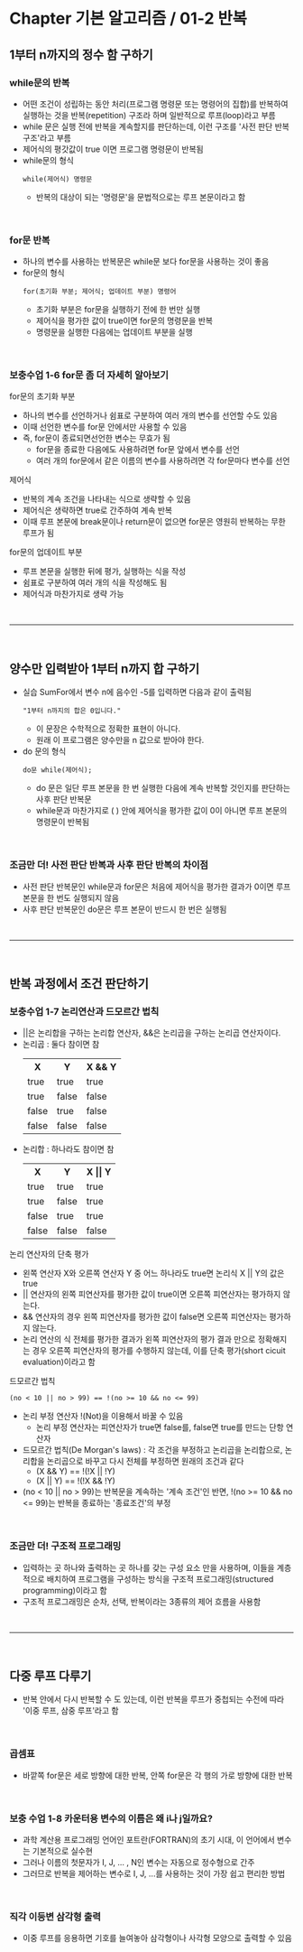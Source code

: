 # Chapter 기본 알고리즘 / 01-2 반복

## 1부터 n까지의 정수 함 구하기

### while문의 반복
- 어떤 조건이 성립하는 동안 처리(프로그램 명령문 또는 명령어의 집합)를 반복하여 실행하는 것을 반복(repetition) 구조라 하며 일반적으로 루프(loop)라고 부름
- while 문은 실행 전에 반복을 계속할지를 판단하는데, 이런 구조를 '사전 판단 반복 구조'라고 부름
- 제어식의 평갓값이 true 이면 프로그램 명령문이 반복됨
- while문의 형식
  ```
  while(제어식) 명령문
  ```
  - 반복의 대상이 되는 '명령문'을 문법적으로는 루프 본문이라고 함

<br>
    
### for문 반복
- 하나의 변수를 사용하는 반복문은 while문 보다 for문을 사용하는 것이 좋음
- for문의 형식
  ```
  for(초기화 부분; 제어식; 업데이트 부분) 명령어
  ```
  - 초기화 부분은 for문을 실행하기 전에 한 번만 실행
  - 제어식을 평가한 값이 true이면 for문의 명령문을 반복
  - 명령문을 실행한 다음에는 업데이트 부분을 실행

<br>

### 보충수업 1-6 for문 좀 더 자세히 알아보기
for문의 초기화 부분
- 하나의 변수를 선언하거나 쉼표로 구분하여 여러 개의 변수를 선언할 수도 있음
- 이때 선언한 변수를 for문 안에서만 사용할 수 있음
- 즉, for문이 종료되면선언한 변수는 무효가 됨
  - for문을 종료한 다음에도 사용하려면 for문 앞에서 변수를 선언
  - 여러 개의 for문에서 같은 이름의 변수를 사용하려면 각 for문마다 변수를 선언

 제어식
 - 반복의 계속 조건을 나타내는 식으로 생략할 수 있음
 - 제어식은 생략하면 true로 간주하여 계속 반복
 - 이때 루프 본문에 break문이나 return문이 없으면 for문은 영원히 반복하는 무한 루프가 됨

for문의 업데이트 부분
- 루프 본문을 실행한 뒤에 평가, 실행하는 식을 작성
- 쉼표로 구분하여 여러 개의 식을 작성해도 됨
- 제어식과 마찬가지로 생략 가능

<br>

---

<br>

## 양수만 입력받아 1부터 n까지 합 구하기
- 실습 SumFor에서 변수 n에 음수인 -5를 입력하면 다음과 같이 출력됨
  ```
  "1부터 n까지의 합은 0입니다."
  ```
  - 이 문장은 수학적으로 정확한 표현이 아니다.
  - 원래 이 프로그램은 양수만을 n 값으로 받아야 한다.
- do 문의 형식
  ```
  do문 while(제어식);
  ```
  - do 문은 일단 루프 본문을 한 번 실행한 다음에 계속 반복할 것인지를 판단하는 사후 판단 반복문
  - while문과 마찬가지로 ( ) 안에 제어식을 평가한 값이 0이 아니면 루프 본문의 명령문이 반복됨

<br>

### 조금만 더! 사전 판단 반복과 사후 판단 반복의 차이점
- 사전 판단 반복문인 while문과 for문은 처음에 제어식을 평가한 결과가 0이면 루프 본문을 한 번도 실행되지 않음
- 사후 판단 반복문인 do문은 루프 본문이 반드시 한 번은 실행됨

<br>

---

<br>

## 반복 과정에서 조건 판단하기

### 보충수업 1-7 논리연산과 드모르간 법칙
- ||은 논리합을 구하는 논리합 연산자, &&은 논리곱을 구하는 논리곱 연산자이다.
- 논리곱 : 둘다 참이면 참
  <table>
    <tr>
      <th>X</th>
      <th>Y</th>
      <th>X && Y</th>
    </tr>
    <tr>
      <td>true</td>
      <td>true</td>
      <td>true</td>
    </tr>
    <tr>
      <td>true</td>
      <td>false</td>
      <td>false</td>
    </tr>
    <tr>
      <td>false</td>
      <td>true</td>
      <td>false</td>
    </tr>
    <tr>
      <td>false</td>
      <td>false</td>
      <td>false</td>
    </tr>
  </table>
- 논리합 : 하나라도 참이면 참
  <table>
    <tr>
      <th>X</th>
      <th>Y</th>
      <th>X || Y</th>
    </tr>
    <tr>
      <td>true</td>
      <td>true</td>
      <td>true</td>
    </tr>
    <tr>
      <td>true</td>
      <td>false</td>
      <td>true</td>
    </tr>
    <tr>
      <td>false</td>
      <td>true</td>
      <td>true</td>
    </tr>
    <tr>
      <td>false</td>
      <td>false</td>
      <td>false</td>
    </tr>
  </table>

논리 연산자의 단축 평가
- 왼쪽 연산자 X와 오른쪽 연산자 Y 중 어느 하나라도 true면 논리식 X || Y의 값은 true
- || 연산자의 왼쪽 피연산자를 평가한 값이 true이면 오른쪽 피연산자는 평가하지 않는다.
- && 연산자의 경우 왼쪽 피연산자를 평가한 값이 false면 오른쪽 피연산자는 평가하지 않는다.
- 논리 연산의 식 전체를 평가한 결과가 왼쪽 피연산자의 평가 결과 만으로 정확해지는 경우 오른쪽 피연산자의 평가를 수행하지 않는데, 이를 단축 평가(short cicuit evaluation)이라고 함

드모르간 법칙
```
(no < 10 || no > 99) == !(no >= 10 && no <= 99)
```
- 논리 부정 연산자 !(Not)을 이용해서 바꿀 수 있음
  - 논리 부정 연산자는 피연산자가 true면 false를, false면 true를 만드는 단항 연산자
- 드모르간 법칙(De Morgan's laws)
  : 각 조건을 부정하고 논리곱을 논리합으로, 논리합을 논리곱으로 바꾸고 다시 전체를 부정하면 원래의 조건과 같다
  - (X && Y) == !(!X || !Y)
  - (X || Y) == !(!X && !Y)
- (no < 10 || no > 99)는 반복문을 계속하는 '계속 조건'인 반면, !(no >= 10 && no <= 99)는 반복을 종료하는 '종료조건'의 부정

<br>

### 조금만 더! 구조적 프로그래밍
- 입력하는 곳  하나와 출력하는 곳 하나를 갖는 구성 요소 만을 사용하며, 이들을 계층적으로 배치하여 프로그램을 구성하는 방식을 구조적 프로그래밍(structured programming)이라고 함
- 구조적 프로그래밍은 순차, 선택, 반복이라는 3종류의 제어 흐름을 사용함

<br>

---

<br>

## 다중 루프 다루기
- 반복 안에서 다시 반복할 수 도 있는데, 이런 반복을 루프가 중첩되는 수전에 따라 '이중 루프, 삼중 루프'라고 함

<br>

### 곱셈표
- 바깥쪽 for문은 세로 방향에 대한 반복, 안쪽 for문은 각 행의 가로 방향에 대한 반복

<br>

### 보충 수업 1-8 카운터용 변수의 이름은 왜 i나 j일까요?
- 과학 계산용 프로그래밍 언어인 포트란(FORTRAN)의 초기 시대, 이 언어에서 변수는 기본적으로 실수현
- 그러나 이름의 첫문자가 I, J, ... , N인 변수는 자동으로 정수형으로 간주
- 그러므로 반복을 제어하는 변수로 I, J, ...를 사용하는 것이 가장 쉽고 편리한 방법

<br>

### 직각 이등변 삼각형 출력
- 이중 루프를 응용하면 기호를 늘여놓아 삼각형이나 사각형 모양으로 출력할 수 있음
